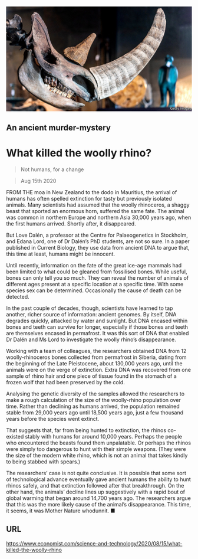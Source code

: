 ![](./images/20200815_STP501.jpg)

## An ancient murder-mystery

# What killed the woolly rhino?

> Not humans, for a change

> Aug 15th 2020

FROM THE moa in New Zealand to the dodo in Mauritius, the arrival of humans has often spelled extinction for tasty but previously isolated animals. Many scientists had assumed that the woolly rhinoceros, a shaggy beast that sported an enormous horn, suffered the same fate. The animal was common in northern Europe and northern Asia 30,000 years ago, when the first humans arrived. Shortly after, it disappeared.

But Love Dalén, a professor at the Centre for Palaeogenetics in Stockholm, and Edana Lord, one of Dr Dalén’s PhD students, are not so sure. In a paper published in Current Biology, they use data from ancient DNA to argue that, this time at least, humans might be innocent.

Until recently, information on the fate of the great ice-age mammals had been limited to what could be gleaned from fossilised bones. While useful, bones can only tell you so much. They can reveal the number of animals of different ages present at a specific location at a specific time. With some species sex can be determined. Occasionally the cause of death can be detected.

In the past couple of decades, though, scientists have learned to tap another, richer source of information: ancient genomes. By itself, DNA degrades quickly, attacked by water and sunlight. But DNA encased within bones and teeth can survive for longer, especially if those bones and teeth are themselves encased in permafrost. It was this sort of DNA that enabled Dr Dalén and Ms Lord to investigate the woolly rhino’s disappearance.

Working with a team of colleagues, the researchers obtained DNA from 12 woolly-rhinoceros bones collected from permafrost in Siberia, dating from the beginning of the Late Pleistocene, about 130,000 years ago, until the animals were on the verge of extinction. Extra DNA was recovered from one sample of rhino hair and one piece of tissue found in the stomach of a frozen wolf that had been preserved by the cold.

Analysing the genetic diversity of the samples allowed the researchers to make a rough calculation of the size of the woolly-rhino population over time. Rather than declining as humans arrived, the population remained stable from 29,000 years ago until 18,500 years ago, just a few thousand years before the species went extinct.

That suggests that, far from being hunted to extinction, the rhinos co-existed stably with humans for around 10,000 years. Perhaps the people who encountered the beasts found them unpalatable. Or perhaps the rhinos were simply too dangerous to hunt with their simple weapons. (They were the size of the modern white rhino, which is not an animal that takes kindly to being stabbed with spears.)

The researchers’ case is not quite conclusive. It is possible that some sort of technological advance eventually gave ancient humans the ability to hunt rhinos safely, and that extinction followed after that breakthrough. On the other hand, the animals’ decline lines up suggestively with a rapid bout of global warming that began around 14,700 years ago. The researchers argue that this was the more likely cause of the animal’s disappearance. This time, it seems, it was Mother Nature whodunnit. ■

## URL

https://www.economist.com/science-and-technology/2020/08/15/what-killed-the-woolly-rhino
